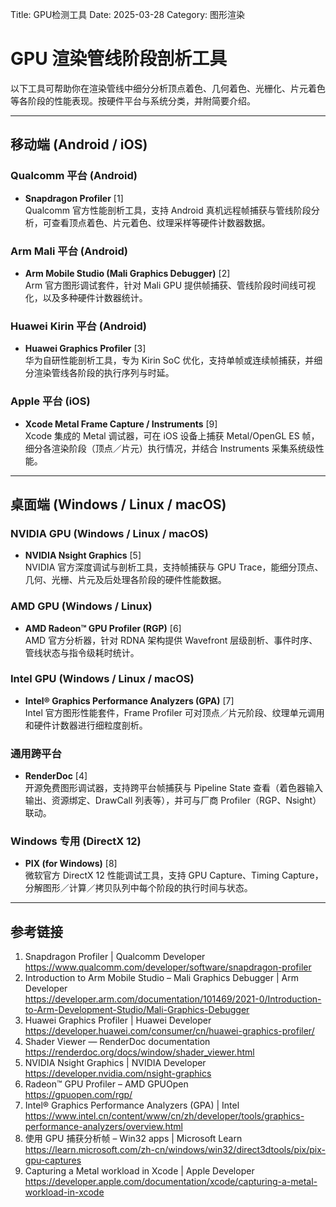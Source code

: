 Title: GPU检测工具
Date: 2025-03-28
Category: 图形渲染

# GPU 渲染管线阶段剖析工具

以下工具可帮助你在渲染管线中细分分析顶点着色、几何着色、光栅化、片元着色等各阶段的性能表现。按硬件平台与系统分类，并附简要介绍。

---

## 移动端 (Android / iOS)

### Qualcomm 平台 (Android)
- **Snapdragon Profiler** [1]  
  Qualcomm 官方性能剖析工具，支持 Android 真机远程帧捕获与管线阶段分析，可查看顶点着色、片元着色、纹理采样等硬件计数器数据。

### Arm Mali 平台 (Android)
- **Arm Mobile Studio (Mali Graphics Debugger)** [2]  
  Arm 官方图形调试套件，针对 Mali GPU 提供帧捕获、管线阶段时间线可视化，以及多种硬件计数器统计。

### Huawei Kirin 平台 (Android)
- **Huawei Graphics Profiler** [3]  
  华为自研性能剖析工具，专为 Kirin SoC 优化，支持单帧或连续帧捕获，并细分渲染管线各阶段的执行序列与时延。

### Apple 平台 (iOS)
- **Xcode Metal Frame Capture / Instruments** [9]  
  Xcode 集成的 Metal 调试器，可在 iOS 设备上捕获 Metal/OpenGL ES 帧，细分各渲染阶段（顶点／片元）执行情况，并结合 Instruments 采集系统级性能。

---

## 桌面端 (Windows / Linux / macOS)

### NVIDIA GPU (Windows / Linux / macOS)
- **NVIDIA Nsight Graphics** [5]  
  NVIDIA 官方深度调试与剖析工具，支持帧捕获与 GPU Trace，能细分顶点、几何、光栅、片元及后处理各阶段的硬件性能数据。

### AMD GPU (Windows / Linux)
- **AMD Radeon™ GPU Profiler (RGP)** [6]  
  AMD 官方分析器，针对 RDNA 架构提供 Wavefront 层级剖析、事件时序、管线状态与指令级耗时统计。

### Intel GPU (Windows / Linux / macOS)
- **Intel® Graphics Performance Analyzers (GPA)** [7]  
  Intel 官方图形性能套件，Frame Profiler 可对顶点／片元阶段、纹理单元调用和硬件计数器进行细粒度剖析。

### 通用跨平台
- **RenderDoc** [4]  
  开源免费图形调试器，支持跨平台帧捕获与 Pipeline State 查看（着色器输入输出、资源绑定、DrawCall 列表等），并可与厂商 Profiler（RGP、Nsight）联动。

### Windows 专用 (DirectX 12)
- **PIX (for Windows)** [8]  
  微软官方 DirectX 12 性能调试工具，支持 GPU Capture、Timing Capture，分解图形／计算／拷贝队列中每个阶段的执行时间与状态。

---

## 参考链接

1. Snapdragon Profiler | Qualcomm Developer  
   https://www.qualcomm.com/developer/software/snapdragon-profiler  
2. Introduction to Arm Mobile Studio – Mali Graphics Debugger | Arm Developer  
   https://developer.arm.com/documentation/101469/2021-0/Introduction-to-Arm-Development-Studio/Mali-Graphics-Debugger  
3. Huawei Graphics Profiler | Huawei Developer  
   https://developer.huawei.com/consumer/cn/huawei-graphics-profiler/  
4. Shader Viewer — RenderDoc documentation  
   https://renderdoc.org/docs/window/shader_viewer.html  
5. NVIDIA Nsight Graphics | NVIDIA Developer  
   https://developer.nvidia.com/nsight-graphics  
6. Radeon™ GPU Profiler – AMD GPUOpen  
   https://gpuopen.com/rgp/  
7. Intel® Graphics Performance Analyzers (GPA) | Intel  
   https://www.intel.cn/content/www/cn/zh/developer/tools/graphics-performance-analyzers/overview.html  
8. 使用 GPU 捕获分析帧 – Win32 apps | Microsoft Learn  
   https://learn.microsoft.com/zh-cn/windows/win32/direct3dtools/pix/pix-gpu-captures  
9. Capturing a Metal workload in Xcode | Apple Developer  
   https://developer.apple.com/documentation/xcode/capturing-a-metal-workload-in-xcode  
